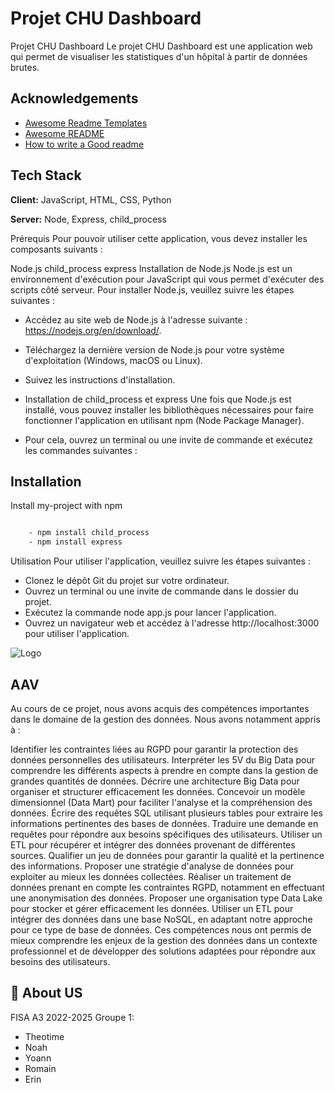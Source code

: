 
# Projet CHU Dashboard

Projet CHU Dashboard Le projet CHU Dashboard est une application web qui permet de visualiser les statistiques d'un hôpital à partir de données brutes.


## Acknowledgements

 - [Awesome Readme Templates](https://awesomeopensource.com/project/elangosundar/awesome-README-templates)
 - [Awesome README](https://github.com/matiassingers/awesome-readme)
 - [How to write a Good readme](https://bulldogjob.com/news/449-how-to-write-a-good-readme-for-your-github-project)



## Tech Stack

**Client:** JavaScript, HTML, CSS, Python

**Server:** Node, Express, child_process

Prérequis Pour pouvoir utiliser cette application, vous devez installer les composants suivants :

Node.js child_process express Installation de Node.js Node.js est un environnement d'exécution pour JavaScript qui vous permet d'exécuter des scripts côté serveur. Pour installer Node.js, veuillez suivre les étapes suivantes :

- Accédez au site web de Node.js à l'adresse suivante : https://nodejs.org/en/download/. 

- Téléchargez la dernière version de Node.js pour votre système d'exploitation (Windows, macOS ou Linux).

- Suivez les instructions d'installation. 

- Installation de child_process et express Une fois que Node.js est installé, vous pouvez installer les bibliothèques nécessaires pour faire fonctionner l'application en utilisant npm (Node Package Manager). 
- Pour cela, ouvrez un terminal ou une invite de commande et exécutez les commandes suivantes :

## Installation

Install my-project with npm

```bash

    - npm install child_process 
    - npm install express
```

Utilisation Pour utiliser l'application, veuillez suivre les étapes suivantes :

- Clonez le dépôt Git du projet sur votre ordinateur. 
- Ouvrez un terminal ou une invite de commande dans le dossier du projet. 
- Exécutez la commande node app.js pour lancer l'application. 
- Ouvrez un navigateur web et accédez à l'adresse http://localhost:3000 pour utiliser l'application.


![Logo](https://dev-to-uploads.s3.amazonaws.com/uploads/articles/th5xamgrr6se0x5ro4g6.png)


## AAV

Au cours de ce projet, nous avons acquis des compétences importantes dans le domaine de la gestion des données. Nous avons notamment appris à :

Identifier les contraintes liées au RGPD pour garantir la protection des données personnelles des utilisateurs.
Interpréter les 5V du Big Data pour comprendre les différents aspects à prendre en compte dans la gestion de grandes quantités de données.
Décrire une architecture Big Data pour organiser et structurer efficacement les données.
Concevoir un modèle dimensionnel (Data Mart) pour faciliter l'analyse et la compréhension des données.
Écrire des requêtes SQL utilisant plusieurs tables pour extraire les informations pertinentes des bases de données.
Traduire une demande en requêtes pour répondre aux besoins spécifiques des utilisateurs.
Utiliser un ETL pour récupérer et intégrer des données provenant de différentes sources.
Qualifier un jeu de données pour garantir la qualité et la pertinence des informations.
Proposer une stratégie d'analyse de données pour exploiter au mieux les données collectées.
Réaliser un traitement de données prenant en compte les contraintes RGPD, notamment en effectuant une anonymisation des données.
Proposer une organisation type Data Lake pour stocker et gérer efficacement les données.
Utiliser un ETL pour intégrer des données dans une base NoSQL, en adaptant notre approche pour ce type de base de données.
Ces compétences nous ont permis de mieux comprendre les enjeux de la gestion des données dans un contexte professionnel et de développer des solutions adaptées pour répondre aux besoins des utilisateurs.


## 🚀 About US
FISA A3 2022-2025 Groupe 1: 
- Theotime 
- Noah 
- Yoann 
- Romain 
- Erin 
